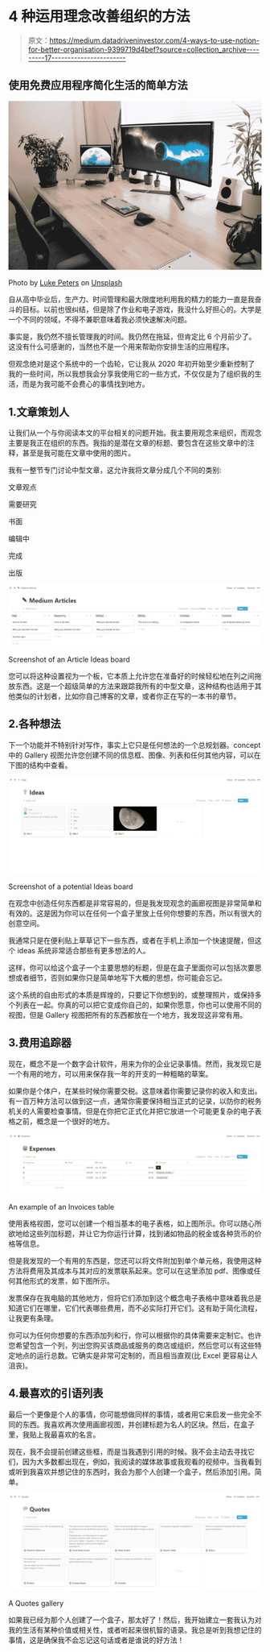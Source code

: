 # 4 种运用理念改善组织的方法

> 原文：<https://medium.datadriveninvestor.com/4-ways-to-use-notion-for-better-organisation-9399719d4bef?source=collection_archive---------17----------------------->

## 使用免费应用程序简化生活的简单方法

![](img/924119b8289a1e0bbc3d886dae227656.png)

Photo by [Luke Peters](https://unsplash.com/@lukepeters?utm_source=unsplash&utm_medium=referral&utm_content=creditCopyText) on [Unsplash](https://unsplash.com/s/photos/organization?utm_source=unsplash&utm_medium=referral&utm_content=creditCopyText)

自从高中毕业后，生产力、时间管理和最大限度地利用我的精力的能力一直是我奋斗的目标。以前也很纠结，但是除了作业和电子游戏，我没什么好担心的。大学是一个不同的领域，不得不兼职意味着我必须快速解决问题。

事实是，我仍然不擅长管理我的时间。我仍然在拖延，但肯定比 6 个月前少了。这没有什么可感谢的，当然也不是一个用来帮助你安排生活的应用程序。

但观念绝对是这个系统中的一个齿轮，它让我从 2020 年初开始至少重新控制了我的一些时间，所以我想我会分享我使用它的一些方式，不仅仅是为了组织我的生活，而是为我可能不会费心的事情找到地方。

## 1.文章策划人

让我们从一个与你阅读本文的平台相关的问题开始。我主要用观念来组织，而观念主要是我正在组织的东西。我指的是潜在文章的标题、要包含在这些文章中的注释，甚至是我可能在文章中使用的图片。

我有一整节专门讨论中型文章，这允许我将文章分成几个不同的类别:

文章观点

需要研究

书面

编辑中

完成

出版

![](img/a365244c6beef2b7f9c93f475ad24218.png)

Screenshot of an Article Ideas board

您可以将这种设置视为一个板，它本质上允许您在准备好的时候轻松地在列之间拖放东西。这是一个超级简单的方法来跟踪我所有的中型文章，这种结构也适用于其他类似的计划者，比如你自己博客的文章，或者你正在写的一本书的章节。

## 2.各种想法

下一个功能并不特别针对写作，事实上它只是任何想法的一个总规划器。concept 中的 Gallery 视图允许您创建不同的信息框、图像、列表和任何其他内容，可以在下图的结构中查看。

![](img/5b4937ccbd9a36a58588c4ffcd8228a8.png)

Screenshot of a potential Ideas board

在观念中创造任何东西都是非常容易的，但是我发现观念的画廊视图是非常简单和有效的。这是因为你可以在任何一个盒子里放上任何你想要的东西，所以有很大的创意空间。

我通常只是在便利贴上草草记下一些东西，或者在手机上添加一个快速提醒，但这个 ideas 系统非常适合那些有更多想法的人。

这样，你可以给这个盒子一个主要思想的标题，但是在盒子里面你可以包括次要思想或者细节，否则如果你只是简单地写下大概的思想，你可能会忘记。

这个系统的自由形式的本质是辉煌的，只要记下你想到的，或整理照片，或保持多个列表在一起。你真的可以把它变成你自己的，如果你愿意，你也可以使用不同的视图，但是 Gallery 视图把所有的东西都放在一个地方，我发现这非常有用。

## 3.费用追踪器

现在，概念不是一个数字会计软件，用来为你的企业记录事情。然而，我发现它是一个有用的地方，可以用来保存我一年的开支的一种粗略的草案。

如果你是个体户，在某些时候你需要交税。这意味着你需要记录你的收入和支出。有一百万种方法可以做到这一点，通常你需要保持相当正式的记录，以防你的税务机关的人需要检查事情。但是在你把它正式化并把它放进一个可能更复杂的电子表格之前，概念是一个很好的地方。

![](img/11ffbf789da22772ec6485ae3ac4577d.png)

An example of an Invoices table

使用表格视图，您可以创建一个相当基本的电子表格，如上图所示。你可以随心所欲地给这些列加标题，并让它为你运行计算，找到诸如物品的税金或各种货币的价格等信息。

但是我发现的一个有用的东西是，您还可以将文件附加到单个单元格，我使用这种方法将费用及其成本与其对应的发票联系起来。您可以在这里添加 pdf、图像或任何其他形式的发票，如下图所示。

发票保存在我电脑的其他地方，但将它们添加到这个概念电子表格中意味着我总是知道它们在哪里，它们代表哪些费用，而不必实际打开它们。这有助于简化流程，让我更有条理。

你可以为任何你想要的东西添加列和行，你可以根据你的具体需要来定制它。也许您希望包含一个列，列出您购买该商品或服务的商店或组织，然后您可以有这些特定地点的运行总数。它确实是非常可定制的，而且相当直观(比 Excel 更容易让人沮丧)。

## 4.最喜欢的引语列表

最后一个更像是个人的事情，你可能想做同样的事情，或者用它来启发一些完全不同的东西。我喜欢再次使用画廊视图，并创建标题为名人的区块。然后，在盒子里，我贴上我最喜欢的名言。

现在，我不会提前创建这些框，而是当我遇到引用的时候。我不会主动去寻找它们，因为大多数都出现在，例如，我阅读的媒体故事或我观看的视频中。当我看到或听到我喜欢并想记住的东西时，我会为那个人创建一个盒子，然后添加引用。简单。

![](img/3aa9cf5d6234cc6df280e728c06cded8.png)

A Quotes gallery

如果我已经为那个人创建了一个盒子，那太好了！然后，我开始建立一套我认为对我的生活有某种价值或相关性，或者听起来很机智的语录。我总是听到我想记住的事情，这是确保我不会忘记这句话或者是谁说的好方法！
